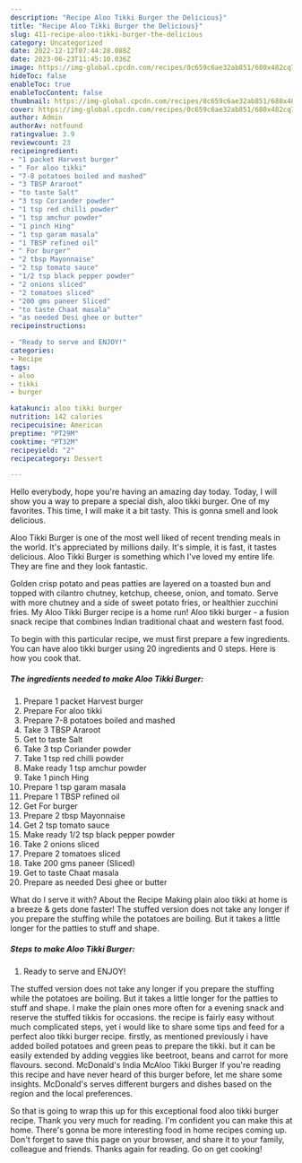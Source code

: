 ```yaml
---
description: "Recipe Aloo Tikki Burger the Delicious}"
title: "Recipe Aloo Tikki Burger the Delicious}"
slug: 411-recipe-aloo-tikki-burger-the-delicious
category: Uncategorized
date: 2022-12-12T07:44:28.088Z
date: 2023-06-23T11:45:10.036Z
image: https://img-global.cpcdn.com/recipes/0c659c6ae32ab851/680x482cq70/aloo-tikki-burger-recipe-main-photo.jpg
hideToc: false
enableToc: true
enableTocContent: false
thumbnail: https://img-global.cpcdn.com/recipes/0c659c6ae32ab851/680x482cq70/aloo-tikki-burger-recipe-main-photo.jpg
cover: https://img-global.cpcdn.com/recipes/0c659c6ae32ab851/680x482cq70/aloo-tikki-burger-recipe-main-photo.jpg
author: Admin
authorAv: notfound
ratingvalue: 3.9
reviewcount: 23
recipeingredient:
- "1 packet Harvest burger"
- " For aloo tikki"
- "7-8 potatoes boiled and mashed"
- "3 TBSP Araroot"
- "to taste Salt"
- "3 tsp Coriander powder"
- "1 tsp red chilli powder"
- "1 tsp amchur powder"
- "1 pinch Hing"
- "1 tsp garam masala"
- "1 TBSP refined oil"
- " For burger"
- "2 tbsp Mayonnaise"
- "2 tsp tomato sauce"
- "1/2 tsp black pepper powder"
- "2 onions sliced"
- "2 tomatoes sliced"
- "200 gms paneer Sliced"
- "to taste Chaat masala"
- "as needed Desi ghee or butter"
recipeinstructions:

- "Ready to serve and ENJOY!"
categories:
- Recipe
tags:
- aloo
- tikki
- burger

katakunci: aloo tikki burger 
nutrition: 142 calories
recipecuisine: American
preptime: "PT29M"
cooktime: "PT32M"
recipeyield: "2"
recipecategory: Dessert

---
```



Hello everybody, hope you're having an amazing day today. Today, I will show you a way to prepare a special dish, aloo tikki burger. One of my favorites. This time, I will make it a bit tasty. This is gonna smell and look delicious.

Aloo Tikki Burger is one of the most well liked of recent trending meals in the world. It's appreciated by millions daily. It's simple, it is fast, it tastes delicious. Aloo Tikki Burger is something which I've loved my entire life. They are fine and they look fantastic.

Golden crisp potato and peas patties are layered on a toasted bun and topped with cilantro chutney, ketchup, cheese, onion, and tomato. Serve with more chutney and a side of sweet potato fries, or healthier zucchini fries. My Aloo Tikki Burger recipe is a home run! Aloo tikki burger - a fusion snack recipe that combines Indian traditional chaat and western fast food.


To begin with this particular recipe, we must first prepare a few ingredients. You can have aloo tikki burger using 20 ingredients and 0 steps. Here is how you cook that.

<!--inarticleads1-->

##### The ingredients needed to make Aloo Tikki Burger:

1. Prepare 1 packet Harvest burger
1. Prepare  For aloo tikki
1. Prepare 7-8 potatoes boiled and mashed
1. Take 3 TBSP Araroot
1. Get to taste Salt
1. Take 3 tsp Coriander powder
1. Take 1 tsp red chilli powder
1. Make ready 1 tsp amchur powder
1. Take 1 pinch Hing
1. Prepare 1 tsp garam masala
1. Prepare 1 TBSP refined oil
1. Get  For burger
1. Prepare 2 tbsp Mayonnaise
1. Get 2 tsp tomato sauce
1. Make ready 1/2 tsp black pepper powder
1. Take 2 onions sliced
1. Prepare 2 tomatoes sliced
1. Take 200 gms paneer (Sliced)
1. Get to taste Chaat masala
1. Prepare as needed Desi ghee or butter


What do I serve it with? About the Recipe Making plain aloo tikki at home is a breeze &amp; gets done faster! The stuffed version does not take any longer if you prepare the stuffing while the potatoes are boiling. But it takes a little longer for the patties to stuff and shape. 

<!--inarticleads2-->

##### Steps to make Aloo Tikki Burger:


1. Ready to serve and ENJOY!

The stuffed version does not take any longer if you prepare the stuffing while the potatoes are boiling. But it takes a little longer for the patties to stuff and shape. I make the plain ones more often for a evening snack and reserve the stuffed tikkis for occasions. the recipe is fairly easy without much complicated steps, yet i would like to share some tips and feed for a perfect aloo tikki burger recipe. firstly, as mentioned previously i have added boiled potatoes and green peas to prepare the tikki. but it can be easily extended by adding veggies like beetroot, beans and carrot for more flavours. second. McDonald&#39;s India McAloo Tikki Burger If you&#39;re reading this recipe and have never heard of this burger before, let me share some insights. McDonald&#39;s serves different burgers and dishes based on the region and the local preferences. 

So that is going to wrap this up for this exceptional food aloo tikki burger recipe. Thank you very much for reading. I'm confident you can make this at home. There's gonna be more interesting food in home recipes coming up. Don't forget to save this page on your browser, and share it to your family, colleague and friends. Thanks again for reading. Go on get cooking!

